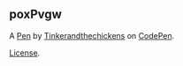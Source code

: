 poxPvgw
-------


A [Pen](https://codepen.io/Tinkerandthechickens/pen/poxPvgw) by [Tinkerandthechickens](https://codepen.io/Tinkerandthechickens) on [CodePen](https://codepen.io).

[License](https://codepen.io/license/pen/poxPvgw).